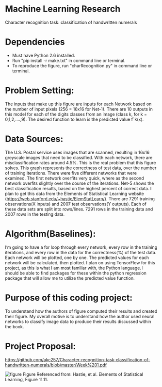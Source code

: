 # Machine Learning Research
Character recognition task: classification of handwritten numerals

# Dependencies
- Must have Python 2.6 installed.
- Run "pip install -r make.txt" in command line or terminal.
- To reproduce the figure, run "charRecognition.py" in command line or terminal.


# Problem Setting:
The inputs that make up this figure are inputs for each Network based on the number of input pixels (256 = 16x16 for Net-1). There are 10 outputs in this model for each of the digits classes from an image (class k, for k = 0,1,2,....,9). The desired function to learn is the predicted value fˆk(x).

# Data Sources:
The U.S. Postal service uses images that are scanned, resulting in 16x16 greyscale images that need to be classified. With each network, there are misclassification rates around 4.5%. This is the real problem that this figure solves. This graph represents the correctness of test data, over the number of training iterations. There were five different networks that were examined. The first network overfits very quick, where as the second network overfits slightly over the course of the iterations. Net-5 shows the best classification results, based on the highest percent of correct data. I plan to get this data from the Elements of Statistical Learning website (https://web.stanford.edu/~hastie/ElemStatLearn/). There are 7291 training observations(X inputs) and 2007 test observations(Y outputs). Each of these data sets are split into rows/lines. 7291 rows in the training data and 2007 rows in the testing data.

# Algorithm(Baselines):
I’m going to have a for loop through every network, every row in the training iterations, and every row in the data for the correctness(%) of the test data. Each network will be plotted, one by one. The predicted values for each network will be calculated, then plotted. I plan on using TensorFlow for this project, as this is what I am most familiar with, the Python language. I should be able to find packages for these within the python regression package that will allow me to utilize the predicted value function.

# Purpose of this coding project:
To understand how the authors of figure computed their results and created their figure. My overall motive is to understand how the author used neural networks to classify image data to produce their results discussed within the book.

# Project Proposal:
https://github.com/akc257/Character-recognition-task-classification-of-handwritten-numerals/blob/master/Week%201.pdf


![figure](https://github.com/akc257/Character-recognition-task-classification-of-handwritten-numerals/blob/master/figure.png)
Figure Referenced from: Hastie, et al. Elements of Statistical Learning, Figure 11.11.
